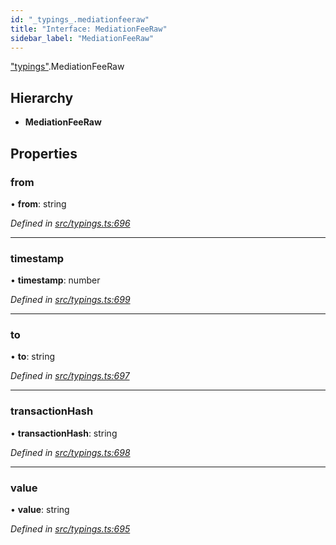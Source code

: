 ```yaml
---
id: "_typings_.mediationfeeraw"
title: "Interface: MediationFeeRaw"
sidebar_label: "MediationFeeRaw"
---
```


["typings"](../modules/_typings_.md).MediationFeeRaw

## Hierarchy

* **MediationFeeRaw**

## Properties

### from

•  **from**: string

*Defined in [src/typings.ts:696](https://github.com/trustlines-protocol/clientlib/blob/4830efe/src/typings.ts#L696)*

___

### timestamp

•  **timestamp**: number

*Defined in [src/typings.ts:699](https://github.com/trustlines-protocol/clientlib/blob/4830efe/src/typings.ts#L699)*

___

### to

•  **to**: string

*Defined in [src/typings.ts:697](https://github.com/trustlines-protocol/clientlib/blob/4830efe/src/typings.ts#L697)*

___

### transactionHash

•  **transactionHash**: string

*Defined in [src/typings.ts:698](https://github.com/trustlines-protocol/clientlib/blob/4830efe/src/typings.ts#L698)*

___

### value

•  **value**: string

*Defined in [src/typings.ts:695](https://github.com/trustlines-protocol/clientlib/blob/4830efe/src/typings.ts#L695)*
